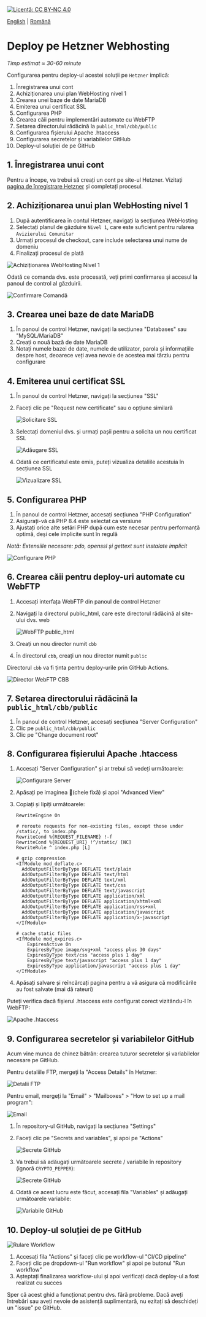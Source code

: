 [![Licență: CC BY-NC 4.0](https://licensebuttons.net/l/by-nc/4.0/80x15.png)](https://creativecommons.org/licenses/by-nc/4.0/)

[English](./HETZNER.md) | [Română](./HETZNER.ro.md)

# Deploy pe Hetzner Webhosting

*Timp estimat ≈ 30-60 minute*

Configurarea pentru deploy-ul acestei soluții pe `Hetzner` implică:

1. Înregistrarea unui cont
2. Achiziționarea unui plan WebHosting nivel 1
3. Crearea unei baze de date MariaDB
4. Emiterea unui certificat SSL
5. Configurarea PHP
6. Crearea căii pentru implementări automate cu WebFTP
7. Setarea directorului rădăcină la `public_html/cbb/public`
8. Configurarea fișierului Apache .htaccess
9. Configurarea secretelor și variabilelor GitHub
10. Deploy-ul soluției de pe GitHub

## 1. Înregistrarea unui cont

Pentru a începe, va trebui să creați un cont pe site-ul Hetzner.
Vizitați [pagina de înregistrare Hetzner](https://accounts.hetzner.com/signUp) și completați procesul.

## 2. Achiziționarea unui plan WebHosting nivel 1

1. După autentificarea în contul Hetzner, navigați la secțiunea WebHosting
2. Selectați planul de găzduire `Nivel 1`, care este suficient pentru rularea `Avizierului Comunitar`
3. Urmați procesul de checkout, care include selectarea unui nume de domeniu
4. Finalizați procesul de plată

![Achiziționarea WebHosting Nivel 1](./images/acquiring.jpg)

Odată ce comanda dvs. este procesată, veți primi confirmarea și accesul la panoul de control al găzduirii.

![Confirmare Comandă](./images/once-acquired.jpg)

## 3. Crearea unei baze de date MariaDB

1. În panoul de control Hetzner, navigați la secțiunea "Databases" sau "MySQL/MariaDB"
2. Creați o nouă bază de date MariaDB
3. Notați numele bazei de date, numele de utilizator, parola și informațiile despre host, deoarece veți avea nevoie de acestea mai târziu pentru configurare

## 4. Emiterea unui certificat SSL

1. În panoul de control Hetzner, navigați la secțiunea "SSL"
2. Faceți clic pe "Request new certificate" sau o opțiune similară

   ![Solicitare SSL](./images/ssl-request.jpg)

3. Selectați domeniul dvs. și urmați pașii pentru a solicita un nou certificat SSL

   ![Adăugare SSL](./images/ssl-add.jpg)

4. Odată ce certificatul este emis, puteți vizualiza detaliile acestuia în secțiunea SSL

   ![Vizualizare SSL](./images/ssl-view.jpg)

## 5. Configurarea PHP

1. În panoul de control Hetzner, accesați secțiunea "PHP Configuration"
2. Asigurați-vă că PHP 8.4 este selectat ca versiune
3. Ajustați orice alte setări PHP după cum este necesar pentru performanță optimă,
   deși cele implicite sunt în regulă

*Notă: Extensiile necesare: pdo, openssl și gettext sunt instalate implicit*

![Configurare PHP](./images/php-configuration.jpg)

## 6. Crearea căii pentru deploy-uri automate cu WebFTP

1. Accesați interfața WebFTP din panoul de control Hetzner
2. Navigați la directorul public_html, care este directorul rădăcină al site-ului dvs. web

   ![WebFTP public_html](./images/webftp-public_html.jpg)

3. Creați un nou director numit `cbb`
4. În directorul `cbb`, creați un nou director numit `public`

Directorul `cbb` va fi ținta pentru deploy-urile prin GitHub Actions.

![Director WebFTP CBB](./images/webftp-cbb.jpg)

## 7. Setarea directorului rădăcină la `public_html/cbb/public`

1. În panoul de control Hetzner, accesați secțiunea "Server Configuration"
2. Clic pe `public_html/cbb/public`
3. Clic pe "Change document root"

## 8. Configurarea fișierului Apache .htaccess

1. Accesați "Server Configuration" și ar trebui să vedeți următoarele:

   ![Configurare Server](./images/server-configuration.jpg)
   
2. Apăsați pe imaginea 🔧(cheie fixă) și apoi "Advanced View"
3. Copiați și lipiți următoarele:

   ```apacheconf
   RewriteEngine On

   # reroute requests for non-existing files, except those under /static/, to index.php
   RewriteCond %{REQUEST_FILENAME} !-f
   RewriteCond %{REQUEST_URI} !^/static/ [NC]
   RewriteRule ^ index.php [L]
    
   # gzip compression
   <IfModule mod_deflate.c>
     AddOutputFilterByType DEFLATE text/plain
     AddOutputFilterByType DEFLATE text/html
     AddOutputFilterByType DEFLATE text/xml
     AddOutputFilterByType DEFLATE text/css
     AddOutputFilterByType DEFLATE text/javascript
     AddOutputFilterByType DEFLATE application/xml
     AddOutputFilterByType DEFLATE application/xhtml+xml
     AddOutputFilterByType DEFLATE application/rss+xml
     AddOutputFilterByType DEFLATE application/javascript
     AddOutputFilterByType DEFLATE application/x-javascript
   </IfModule>
    
   # cache static files
   <IfModule mod_expires.c>
       ExpiresActive On
       ExpiresByType image/svg+xml "access plus 30 days"
       ExpiresByType text/css "access plus 1 day"
       ExpiresByType text/javascript "access plus 1 day"
       ExpiresByType application/javascript "access plus 1 day"
   </IfModule>
   ```

4. Apăsați salvare și reîncărcați pagina pentru a vă asigura că modificările au fost salvate (mai dă rateuri)

Puteți verifica dacă fișierul .htaccess este configurat corect vizitându-l în WebFTP:

![Apache .htaccess](./images/htaccess.jpg)

## 9. Configurarea secretelor și variabilelor GitHub

Acum vine munca de chinez bătrân: crearea tuturor secretelor și variabilelor necesare pe GitHub.

Pentru detaliile FTP, mergeți la "Access Details" în Hetzner:

![Detalii FTP](./images/ftp.jpg)

Pentru email, mergeți la "Email" > "Mailboxes" > "How to set up a mail program":

![Email](./images/mail.jpg)

1. În repository-ul GitHub, navigați la secțiunea "Settings"
2. Faceți clic pe "Secrets and variables", și apoi pe "Actions"

   ![Secrete GitHub](./images/github-secrets-path.jpg)

3. Va trebui să adăugați următoarele secrete / variabile în repository (ignoră `CRYPTO_PEPPER`):

   ![Secrete GitHub](./images/github-secrets.jpg)

4. Odată ce acest lucru este făcut, accesați fila "Variables" și adăugați următoarele variabile:

   ![Variabile GitHub](./images/github-variables.jpg)

## 10. Deploy-ul soluției de pe GitHub

![Rulare Workflow](./images/github-trigger.jpg)

1. Accesați fila "Actions" și faceți clic pe workflow-ul "CI/CD pipeline"
2. Faceți clic pe dropdown-ul "Run workflow" și apoi pe butonul "Run workflow"
3. Așteptați finalizarea workflow-ului și apoi verificați dacă deploy-ul a fost realizat cu succes

Sper că acest ghid a funcționat pentru dvs. fără probleme. Dacă aveți întrebări sau aveți nevoie de
asistență suplimentară, nu ezitați să deschideți un "issue" pe GitHub.